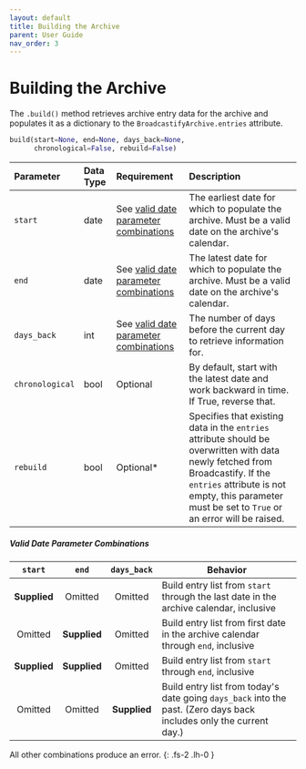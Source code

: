 ```yaml
---
layout: default
title: Building the Archive
parent: User Guide
nav_order: 3
---
```


# Building the Archive

The `.build()` method retrieves archive entry data for the archive and populates it as a dictionary to the `BroadcastifyArchive.entries` attribute.

```python
build(start=None, end=None, days_back=None,
      chronological=False, rebuild=False)
```

| Parameter | Data Type | Requirement | Description |
|:----------|:----------|:------------|:------------|
| `start` | date | See [valid date parameter combinations](#valid-date-parameter-combinations) | The earliest date for which to populate the archive. Must be a valid date on the archive's calendar. |
| `end` | date | See [valid date parameter combinations](#valid-date-parameter-combinations) | The latest date for which to populate the archive. Must be a valid date on the archive's calendar. |
| `days_back` | int | See [valid date parameter combinations](#valid-date-parameter-combinations) | The number of days before the current day to retrieve information for. |
| `chronological` | bool | Optional | By default, start with the latest date and work backward in time. If True, reverse that. |
| `rebuild` | bool | Optional<super>*</super> | Specifies that existing data in the `entries` attribute should be overwritten with data newly fetched from Broadcastify. If the `entries` attribute is not empty, this parameter must be set to `True` or an error will be raised. |

##### Valid Date Parameter Combinations

| `start` | `end` | `days_back` | Behavior |
|:-------:|:-----:|:-----------:|----------|
| **Supplied** | Omitted | Omitted | Build entry list from `start` through the last date in the archive calendar, inclusive |
| Omitted | **Supplied** | Omitted | Build entry list from first date in the archive calendar through `end`, inclusive |
| **Supplied** | **Supplied** | Omitted | Build entry list from `start` through `end`, inclusive |
| Omitted | Omitted | **Supplied** | Build entry list from today's date going `days_back` into the past. (Zero days back includes only the current day.) |

All other combinations produce an error.
{: .fs-2 .lh-0 }
